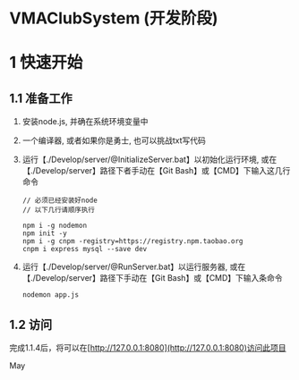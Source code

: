 # VMAClubSystem (开发阶段)

# 1 快速开始

## 1.1 准备工作

1. 安装node.js, 并确在系统环境变量中

2. 一个编译器, 或者如果你是勇士, 也可以挑战txt写代码

3. 运行【./Develop/server/@InitializeServer.bat】以初始化运行环境,  或在【./Develop/server】路径下者手动在【Git Bash】或【CMD】下输入这几行命令

   ```dos
   // 必须已经安装好node
   // 以下几行请顺序执行
   
   npm i -g nodemon
   npm init -y
   npm i -g cnpm -registry=https://registry.npm.taobao.org
   cnpm i express mysql --save dev
   ```

4. 运行【./Develop/server/@RunServer.bat】以运行服务器, 或在【./Develop/server】路径下手动在【Git Bash】或【CMD】下输入条命令

   ```dos
   nodemon app.js
   ```

## 1.2 访问

完成1.1.4后，将可以在[http://127.0.0.1:8080](http://127.0.0.1:8080)访问此项目


May

